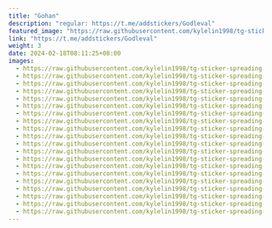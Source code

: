 ```yaml
---
title: "Gohan"
description: "regular: https://t.me/addstickers/Godleval"
featured_image: "https://raw.githubusercontent.com/kylelin1998/tg-sticker-spreading-worldwide-images/main/img/26b410b6-2199-4126-ac2c-859f19af55e8.jpg"
link: "https://t.me/addstickers/Godleval"
weight: 3
date: 2024-02-18T08:11:25+08:00
images:
  - https://raw.githubusercontent.com/kylelin1998/tg-sticker-spreading-worldwide-images/main/img/26b410b6-2199-4126-ac2c-859f19af55e8.jpg
  - https://raw.githubusercontent.com/kylelin1998/tg-sticker-spreading-worldwide-images/main/img/2c9a24c7-9c34-418e-844c-c69bef696d9a.jpg
  - https://raw.githubusercontent.com/kylelin1998/tg-sticker-spreading-worldwide-images/main/img/90a69b74-7e33-497d-bd0e-aba7892bccc5.jpg
  - https://raw.githubusercontent.com/kylelin1998/tg-sticker-spreading-worldwide-images/main/img/72f4f5b3-91c5-4398-807a-9b1a0f7295ac.jpg
  - https://raw.githubusercontent.com/kylelin1998/tg-sticker-spreading-worldwide-images/main/img/fd77a39b-b08e-4172-a39c-f5102dddbf04.jpg
  - https://raw.githubusercontent.com/kylelin1998/tg-sticker-spreading-worldwide-images/main/img/295d9f0e-be5f-4e9e-87e8-cc3e797b5c80.jpg
  - https://raw.githubusercontent.com/kylelin1998/tg-sticker-spreading-worldwide-images/main/img/a292e580-c1c9-4158-a30c-9416c3bd0f23.jpg
  - https://raw.githubusercontent.com/kylelin1998/tg-sticker-spreading-worldwide-images/main/img/f0a5fea7-fe4c-44c7-9426-cb44d16daed4.jpg
  - https://raw.githubusercontent.com/kylelin1998/tg-sticker-spreading-worldwide-images/main/img/daf3ea7f-9742-4360-b7c0-a4a0f3422f4d.jpg
  - https://raw.githubusercontent.com/kylelin1998/tg-sticker-spreading-worldwide-images/main/img/0924c605-174e-4d5b-92a7-63c44d632cba.jpg
  - https://raw.githubusercontent.com/kylelin1998/tg-sticker-spreading-worldwide-images/main/img/d32d609a-ffa4-4d16-8bc2-bf5473db01bd.jpg
  - https://raw.githubusercontent.com/kylelin1998/tg-sticker-spreading-worldwide-images/main/img/215ab87c-02bc-4b8f-8783-f009ac204fde.jpg
  - https://raw.githubusercontent.com/kylelin1998/tg-sticker-spreading-worldwide-images/main/img/dd5132d0-a9d1-4838-9ad2-46c033a7cb05.jpg
  - https://raw.githubusercontent.com/kylelin1998/tg-sticker-spreading-worldwide-images/main/img/ed5f9720-3301-450c-9d8d-881a4d141404.jpg
  - https://raw.githubusercontent.com/kylelin1998/tg-sticker-spreading-worldwide-images/main/img/627b55e1-536e-4c71-9e03-8a3d2f9a96da.jpg
  - https://raw.githubusercontent.com/kylelin1998/tg-sticker-spreading-worldwide-images/main/img/56094968-feac-4f80-9812-2ce70a90d65b.jpg
  - https://raw.githubusercontent.com/kylelin1998/tg-sticker-spreading-worldwide-images/main/img/c6761a7e-1b20-4003-bd6b-83eb735fda06.jpg
  - https://raw.githubusercontent.com/kylelin1998/tg-sticker-spreading-worldwide-images/main/img/59e0f8ca-1a33-4630-83d3-3d326c612b48.jpg
  - https://raw.githubusercontent.com/kylelin1998/tg-sticker-spreading-worldwide-images/main/img/b076bf8b-cdfc-4da2-a7c2-862e002efe1a.jpg
  - https://raw.githubusercontent.com/kylelin1998/tg-sticker-spreading-worldwide-images/main/img/2dcca4cd-a940-497b-8d24-b55c673801c6.jpg
---
```


